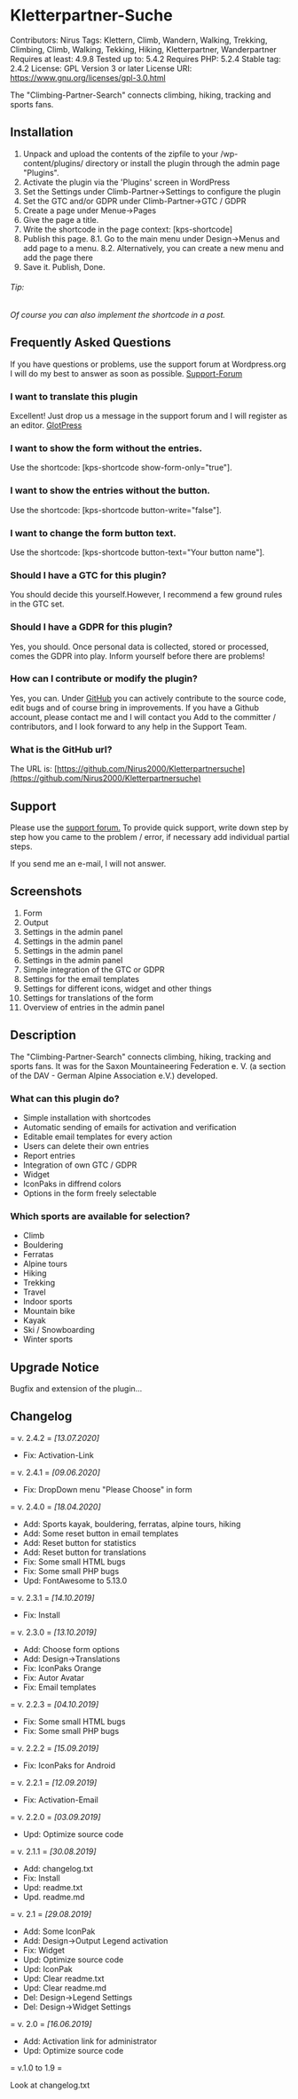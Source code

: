 # Kletterpartner-Suche
Contributors: Nirus
Tags: Klettern, Climb, Wandern, Walking, Trekking, Climbing, Climb, Walking, Tekking, Hiking, Kletterpartner, Wanderpartner
Requires at least: 4.9.8
Tested up to: 5.4.2
Requires PHP: 5.2.4
Stable tag: 2.4.2
License: GPL Version 3 or later
License URI: https://www.gnu.org/licenses/gpl-3.0.html

The "Climbing-Partner-Search" connects climbing, hiking, tracking and sports fans.

## Installation
1. Unpack and upload the contents of the zipfile to your /wp-content/plugins/ directory or install the plugin through the admin page "Plugins".
2. Activate the plugin via the 'Plugins' screen in WordPress
3. Set the Settings under  Climb-Partner->Settings to configure the plugin
3. Set the GTC and/or GDPR under Climb-Partner->GTC / GDPR
4. Create a page under Menue->Pages
5. Give the page a title.
6. Write the shortcode in the page context: [kps-shortcode]
7. Publish this page.
8.1. Go to the main menu under Design->Menus and add page to a menu.
8.2. Alternatively, you can create a new menu and add the page there
9. Save it. Publish, Done.

###### Tip:
*Of course you can also implement the shortcode in a post.*

## Frequently Asked Questions
If you have questions or problems, use the support forum at Wordpress.org
I will do my best to answer as soon as possible.
[Support-Forum](https://wordpress.org/support/plugin/kletterpartner-suche/)

### I want to translate this plugin
Excellent! Just drop us a message in the support forum and I will register as an editor.
[GlotPress](https://translate.wordpress.org/projects/wp-plugins/kletterpartner-suche/)

### I want to show the form without the entries.
Use the shortcode:
[kps-shortcode show-form-only="true"].

### I want to show the entries without the button.
Use the shortcode:
[kps-shortcode button-write="false"].

### I want to change the form button text.
Use the shortcode:
[kps-shortcode button-text="Your button name"].

### Should I have a GTC for this plugin?
You should decide this yourself.However, I recommend a few ground rules in the GTC set.

### Should I have a GDPR for this plugin?
Yes, you should.
Once personal data is collected, stored or processed, comes the GDPR into play. Inform yourself before there are problems!

### How can I contribute or modify the plugin?
Yes, you can. Under [GitHub](https://github.com/Nirus2000/Kletterpartnersuche) you can actively contribute to the source code, edit bugs and of course bring in improvements.
If you have a Github account, please contact me and I will contact you Add to the committer / contributors, and I look forward to any help in the Support Team.

### What is the GitHub url?
The URL is:
[https://github.com/Nirus2000/Kletterpartnersuche](https://github.com/Nirus2000/Kletterpartnersuche)

## Support
Please use the [support forum.](https://wordpress.org/support/plugin/kletterpartner-suche)
To provide quick support, write down step by step how you came to the problem / error, if necessary add individual partial steps.

If you send me an e-mail, I will not answer.

## Screenshots
1. Form
2. Output
3. Settings in the admin panel
4. Settings in the admin panel
5. Settings in the admin panel
6. Settings in the admin panel
7. Simple integration of the GTC or GDPR
8. Settings for the email templates
9. Settings for different icons, widget and other things
10. Settings for translations of the form
11. Overview of entries in the admin panel

## Description
The "Climbing-Partner-Search" connects climbing, hiking, tracking and sports fans. It was for the Saxon Mountaineering Federation e. V.
(a section of the DAV - German Alpine Association e.V.) developed.

### What can this plugin do?
* Simple installation with shortcodes
* Automatic sending of emails for activation and verification
* Editable email templates for every action
* Users can delete their own entries
* Report entries
* Integration of own GTC / GDPR
* Widget
* IconPaks in diffrend colors
* Options in the form freely selectable

### Which sports are available for selection?
* Climb
* Bouldering
* Ferratas
* Alpine tours
* Hiking
* Trekking
* Travel
* Indoor sports
* Mountain bike
* Kayak
* Ski / Snowboarding
* Winter sports

## Upgrade Notice
Bugfix and extension of the plugin...

## Changelog
= v. 2.4.2 =
*[13.07.2020]*
* Fix: Activation-Link

= v. 2.4.1 =
*[09.06.2020]*
* Fix: DropDown menu "Please Choose" in form

= v. 2.4.0 =
*[18.04.2020]*
* Add: Sports kayak, bouldering, ferratas, alpine tours, hiking
* Add: Some reset button in email templates
* Add: Reset button for statistics
* Add: Reset button for translations
* Fix: Some small HTML bugs
* Fix: Some small PHP bugs
* Upd: FontAwesome to 5.13.0

= v. 2.3.1 =
*[14.10.2019]*
* Fix: Install

= v. 2.3.0 =
*[13.10.2019]*
* Add: Choose form options
* Add: Design->Translations
* Fix: IconPaks Orange
* Fix: Autor Avatar
* Fix: Email templates

= v. 2.2.3 =
*[04.10.2019]*
* Fix: Some small HTML bugs
* Fix: Some small PHP bugs

= v. 2.2.2 =
*[15.09.2019]*
* Fix: IconPaks for Android

= v. 2.2.1 =
*[12.09.2019]*
* Fix: Activation-Email

= v. 2.2.0 =
*[03.09.2019]*
* Upd: Optimize source code

= v. 2.1.1 =
*[30.08.2019]*
* Add: changelog.txt
* Fix: Install
* Upd: readme.txt
* Upd. readme.md

= v. 2.1 =
*[29.08.2019]*
* Add: Some IconPak
* Add: Design->Output Legend activation
* Fix: Widget
* Upd: Optimize source code
* Upd: IconPak
* Upd: Clear readme.txt
* Upd: Clear readme.md
* Del: Design->Legend Settings
* Del: Design->Widget Settings

= v. 2.0 =
*[16.06.2019]*
* Add: Activation link for administrator
* Upd: Optimize source code

= v.1.0 to 1.9 =

Look at changelog.txt